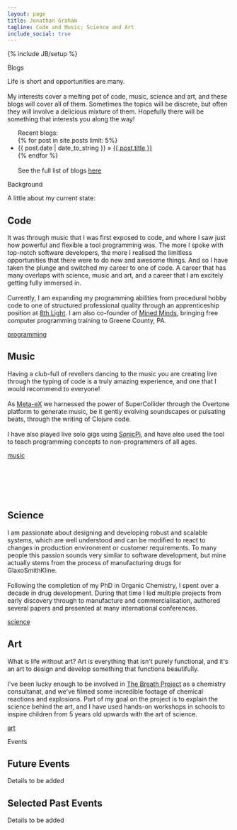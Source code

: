```yaml
---
layout: page
title: Jonathan Graham
tagline: Code and Music; Science and Art
include_social: true
---
```

{% include JB/setup %}

<section id="research" class="centered">
  <p class="section-title"><span>Blogs</span></p>
  <p>Life is short and opportunities are many.<br><br> My interests cover a melting pot of code, music, science and art, and these blogs will cover all of them. Sometimes the topics will be discrete, but often they will involve a delicious mixture of them. Hopefully there will be something that interests you along the way!</p>
</section>
<section>
  <ul class="research">
    Recent blogs:<br> 
    {% for post in site.posts limit: 5%}
      <li><span>{{ post.date | date_to_string }}</span> &raquo; <a href="{{ post.url }}">{{ post.title }}</a></li>
    {% endfor %}
    <br><br>See the full list of blogs <a href="../blog.html">here</a>
  </ul>
</section>
<section id="research" class="centered">
  <p class="section-title"><span>Background</span></p>
  <p>A little about my current state:</p>
  <article class="research-item">
    <h2>Code</h2>
    <p>It was through music that I was first exposed to code, and where I saw just how powerful and flexible a tool programming was. The more I spoke with top-notch software developers, the more I realised the limitless opportunities that there were to do new and awesome things. And so I have taken the plunge and switched my career to one of code. A career that has many overlaps with science, music and art, and a career that I am excitely getting fully immersed in. <br><br> Currently, I am expanding my programming abilities from procedural hobby code to one of structured professional quality through an apprenticeship position at <a href="http://8thlight.com">8th Light</a>. I am also co-founder of <a href="https://www.facebook.com/MinedMinds">Mined Minds</a>, bringing free computer programming training to Greene County, PA. </p>
    <div class="more">
      <a href="code.html" class="button">programming</a>
    </div>
  </article>
  <article class="research-item">
    <h2>Music</h2>
    <p>Having a club-full of revellers dancing to the music you are creating live through the typing of code is a truly amazing experience, and one that I would recommend to everyone! <br><br>As <a href="http://meta-ex.com">Meta-eX</a> we harnessed the power of SuperCollider through the Overtone platform to generate music, be it gently evolving soundscapes or pulsating beats, through the writing of Clojure code. <br><br>I have also played live solo gigs using <a href="http://sonic-pi.net">SonicPi</a>, and have also used the tool to teach programming concepts to non-programmers of all ages.</p>
    <div class="more">
      <a href="music.html/" class="button">music</a>
      <br><br><br><br><br><br>
    </div>
  </article>
  <article class="research-item">
    <h2>Science</h2>
    <p>I am passionate about designing and developing robust and scalable systems, which are well understood and can be modified to react to changes in production environment or customer requirements. To many people this passion sounds very similar to software development, but mine actually stems from the process of manufacturing drugs for GlaxoSmithKline.<br><br>Following the completion of my PhD in Organic Chemistry, I spent over a decade in drug development. During that time I led multiple projects from early discovery through to manufacture and commercialisation, authored several papers and presented at many international conferences.   </p>
    <div class="more">
      <a href="science.html" class="button">science</a>
    </div>
  </article>
  <article class="research-item">
    <h2>Art</h2>
    <p>What is life without art? Art is everything that isn't purely functional, and it's an art to design and develop something that functions beautifully.<br><br> I've been lucky enough to be involved in <a href="http://www.breathproject.net">The Breath Project</a> as a chemistry consultanat, and we've filmed some incredible footage of chemical reactions and explosions. Part of my goal on the project is to explain the science behind the art, and I have used hands-on workshops in schools to inspire children from 5 years old upwards with the art of science.</p>
    <div class="more">
      <a href="art.html" class="button">art</a>
    </div>
  </article>
</section>

<section id="events" class="centered">
  <p class="section-title"><span>Events</span></p>
  <article class="research-item">
    <h2>Future Events</h2>
    <p>Details to be added </p>
  </article>
  <article class="research-item">
    <h2>Selected Past Events</h2>
    <p>Details to be added</p>
  </article>
</section>

